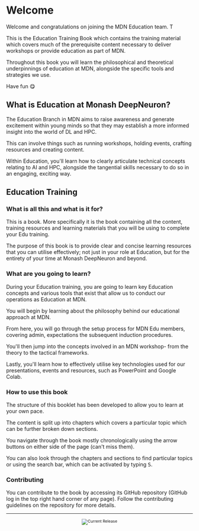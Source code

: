 <!-- Add images to this page-->

# Welcome

Welcome and congratulations on joining the MDN Education team. T

This is the Education Training Book which contains the training material which covers much of the prerequisite content necessary to deliver workshops or provide education as part of MDN.

Throughout this book you will learn the philosophical and theoretical underpinnings of education at MDN, alongside the specific tools and strategies we use. 

Have fun 😋

## What is Education at Monash DeepNeuron?

The Education Branch in MDN aims to raise awareness and generate excitement within young minds so that they may establish a more informed insight into the world of DL and HPC.

This can involve things such as running workshops, holding events, crafting resources and creating content. 

Within Education, you'll learn how to clearly articulate technical concepts relating to AI and HPC, alongside the tangential skills necessary to do so in an engaging, exciting way.


## Education Training

### What is all this and what is it for?

This is a book. More specifically it is the book containing all the content, training resources and learning materials that you will be using to complete your Edu training. 

The purpose of this book is to provide clear and concise learning resources that you can utilise effectively; not just in your role at Education, but for the entirety of your time at Monash DeepNeuron and beyond.

### What are you going to learn?

During your Education training, you are going to learn key Education concepts and various tools that exist that allow us to conduct our operations as Education at MDN.

You will begin by learning about the philosophy behind our educational approach at MDN.

From here, you will go through the setup process for MDN Edu members, covering admin, expectations the subsequent induction procedures.

You'll then jump into the concepts involved in an MDN workshop- from the theory to the tactical frameworks. 

Lastly, you'll learn how to effectively utilise key technologies used for our presentations, events and resources, such as PowerPoint and Google Colab. 

### How to use this book

The structure of this booklet has been developed to allow you to learn at your own pace.

The content is split up into chapters which covers a particular topic which can be further broken down sections. 

You navigate through the book mostly chronologically using the arrow buttons on either side of the page (can't miss them). 

You can also look through the chapters and sections to find particular topics or using the search bar, which can be activated by typing <kbd>S</kbd>.



<!-- Potentially add challenges later on??? 
Each chapter has a challenges section. These contain various tasks to complete related to the content of each chapter.
-->
### Contributing

You can contribute to the book by accessing its GitHub repository (GitHub log in the top right hand corner of any page). Follow the contributing guidelines on the repository for more details.

---

<div style="font-size: 0.75em;">
  <center>
    <img src="https://img.shields.io/github/v/release/MonashDeepNeuron/Education-Training?include_prereleases" alt="Current Release">
  </center>
</div>